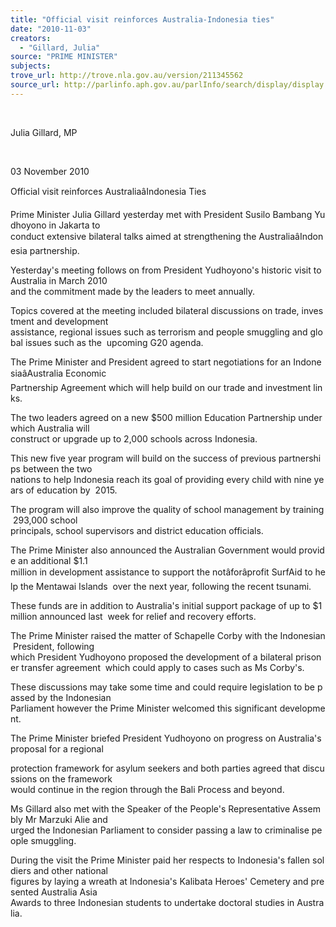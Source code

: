 ```yaml
---
title: "Official visit reinforces Australia-Indonesia ties"
date: "2010-11-03"
creators:
  - "Gillard, Julia"
source: "PRIME MINISTER"
subjects:
trove_url: http://trove.nla.gov.au/version/211345562
source_url: http://parlinfo.aph.gov.au/parlInfo/search/display/display.w3p;query=Id%3A%22media/pressrel/335762%22
---
```


  

 Julia Gillard, MP 

  

 03 November 2010  

 Official visit reinforces AustraliaâIndonesia Ties 

 Prime Minister Julia Gillard yesterday met with President Susilo Bambang Yudhoyono in Jakarta to  conduct extensive bilateral talks aimed at strengthening the AustraliaâIndonesia partnership. 

 Yesterday's meeting follows on from President Yudhoyono's historic visit to Australia in March 2010  and the commitment made by the leaders to meet annually. 

 Topics covered at the meeting included bilateral discussions on trade, investment and development  assistance, regional issues such as terrorism and people smuggling and global issues such as the  upcoming G20 agenda. 

 The Prime Minister and President agreed to start negotiations for an IndonesiaâAustralia Economic  Partnership Agreement which will help build on our trade and investment links. 

 The two leaders agreed on a new $500 million Education Partnership under which Australia will  construct or upgrade up to 2,000 schools across Indonesia. 

 This new five year program will build on the success of previous partnerships between the two  nations to help Indonesia reach its goal of providing every child with nine years of education by  2015. 

 The program will also improve the quality of school management by training 293,000 school  principals, school supervisors and district education officials. 

 The Prime Minister also announced the Australian Government would provide an additional $1.1  million in development assistance to support the notâforâprofit SurfAid to help the Mentawai Islands  over the next year, following the recent tsunami. 

 These funds are in addition to Australia's initial support package of up to $1 million announced last  week for relief and recovery efforts. 

 The Prime Minister raised the matter of Schapelle Corby with the Indonesian President, following  which President Yudhoyono proposed the development of a bilateral prisoner transfer agreement  which could apply to cases such as Ms Corby's. 

 These discussions may take some time and could require legislation to be passed by the Indonesian  Parliament however the Prime Minister welcomed this significant development. 

 The Prime Minister briefed President Yudhoyono on progress on Australia's proposal for a regional 

 protection framework for asylum seekers and both parties agreed that discussions on the framework  would continue in the region through the Bali Process and beyond. 

 Ms Gillard also met with the Speaker of the People's Representative Assembly Mr Marzuki Alie and  urged the Indonesian Parliament to consider passing a law to criminalise people smuggling. 

 During the visit the Prime Minister paid her respects to Indonesia's fallen soldiers and other national  figures by laying a wreath at Indonesia's Kalibata Heroes' Cemetery and presented Australia Asia  Awards to three Indonesian students to undertake doctoral studies in Australia.  

    

  

